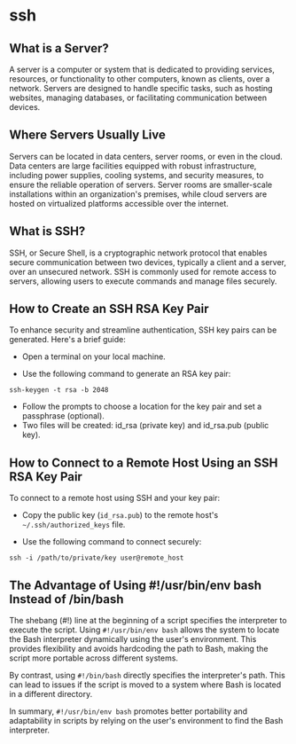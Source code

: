 # ssh
## What is a Server?
A server is a computer or system that is dedicated to providing services, resources, or functionality to other computers, known as clients, over a network. Servers are designed to handle specific tasks, such as hosting websites, managing databases, or facilitating communication between devices.
## Where Servers Usually Live
Servers can be located in data centers, server rooms, or even in the cloud. Data centers are large facilities equipped with robust infrastructure, including power supplies, cooling systems, and security measures, to ensure the reliable operation of servers. Server rooms are smaller-scale installations within an organization's premises, while cloud servers are hosted on virtualized platforms accessible over the internet.
## What is SSH?
SSH, or Secure Shell, is a cryptographic network protocol that enables secure communication between two devices, typically a client and a server, over an unsecured network. SSH is commonly used for remote access to servers, allowing users to execute commands and manage files securely.
## How to Create an SSH RSA Key Pair
To enhance security and streamline authentication, SSH key pairs can be generated. Here's a brief guide:

- Open a terminal on your local machine.

- Use the following command to generate an RSA key pair:
```
ssh-keygen -t rsa -b 2048
```
- Follow the prompts to choose a location for the key pair and set a passphrase (optional).
- Two files will be created: id_rsa (private key) and id_rsa.pub (public key).

## How to Connect to a Remote Host Using an SSH RSA Key Pair
To connect to a remote host using SSH and your key pair:

- Copy the public key (`id_rsa.pub`) to the remote host's `~/.ssh/authorized_keys` file.

- Use the following command to connect securely:
```
ssh -i /path/to/private/key user@remote_host
```
## The Advantage of Using #!/usr/bin/env bash Instead of /bin/bash
The shebang (#!) line at the beginning of a script specifies the interpreter to execute the script. Using `#!/usr/bin/env bash` allows the system to locate the Bash interpreter dynamically using the user's environment. This provides flexibility and avoids hardcoding the path to Bash, making the script more portable across different systems.

By contrast, using `#!/bin/bash` directly specifies the interpreter's path. This can lead to issues if the script is moved to a system where Bash is located in a different directory.

In summary, `#!/usr/bin/env bash` promotes better portability and adaptability in scripts by relying on the user's environment to find the Bash interpreter.
